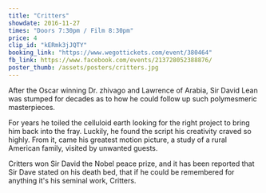```yaml
---
title: "Critters"
showdate: 2016-11-27
times: "Doors 7:30pm / Film 8:30pm"
price: 4
clip_id: "kERmk3jJQTY"
booking_link: "https://www.wegottickets.com/event/380464"
fb_link: https://www.facebook.com/events/213728052388876/
poster_thumb: /assets/posters/critters.jpg
---
```

After the Oscar winning Dr. zhivago and Lawrence of Arabia, Sir David Lean was stumped for decades as to how he could follow up such polymesmeric masterpieces.

For years he toiled the celluloid earth looking for the right project to bring him back into the fray. Luckily, he found the script his creativity craved so highly. From it, came his greatest motion picture, a study of a rural American family, visited by unwanted guests.

Critters won Sir David the Nobel peace prize, and it has been reported that Sir Dave stated on his death bed, that if he could be remembered for anything it's his seminal work, Critters.